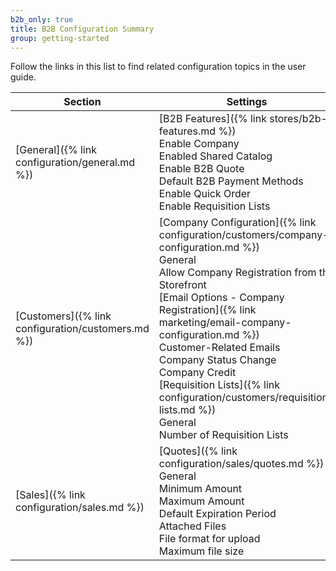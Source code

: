 ```yaml
---
b2b_only: true
title: B2B Configuration Summary
group: getting-started
---
```


Follow the links in this list to find related configuration topics in the user guide.

|Section|Settings|
|--- |--- |
|[General]({% link configuration/general.md %})|[B2B Features]({% link stores/b2b-features.md %}) <br/>Enable Company <br/>Enabled Shared Catalog <br/>Enable B2B Quote <br/>Default B2B Payment Methods <br/>Enable Quick Order <br/>Enable Requisition Lists|
|[Customers]({% link configuration/customers.md %})|[Company Configuration]({% link configuration/customers/company-configuration.md %}) <br/>General <br/>Allow Company Registration from the Storefront <br/>[Email Options - Company Registration]({% link marketing/email-company-configuration.md %}) <br/>Customer-Related Emails <br/>Company Status Change <br/>Company Credit <br/>[Requisition Lists]({% link configuration/customers/requisition-lists.md %}) <br/>General <br/>Number of Requisition Lists|
|[Sales]({% link configuration/sales.md %})|[Quotes]({% link configuration/sales/quotes.md %}) <br/>General <br/>Minimum Amount <br/>Maximum Amount <br/>Default Expiration Period <br/>Attached Files <br/>File format for upload <br/>Maximum file size|
